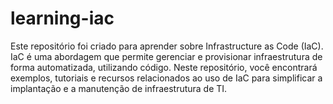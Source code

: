 # learning-iac

Este repositório foi criado para aprender sobre Infrastructure as Code (IaC). IaC é uma abordagem que permite gerenciar e provisionar infraestrutura de forma automatizada, utilizando código. Neste repositório, você encontrará exemplos, tutoriais e recursos relacionados ao uso de IaC para simplificar a implantação e a manutenção de infraestrutura de TI.

